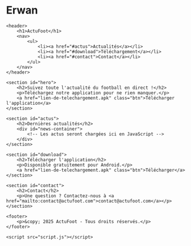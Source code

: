 # Erwan<!DOCTYPE html>
<html lang="fr">
<head>
    <meta charset="UTF-8">
    <meta name="viewport" content="width=device-width, initial-scale=1.0">
    <title>ActuFoot - L'actualité du foot en direct</title>
    <link rel="stylesheet" href="styles.css">
</head>
<body>

    <header>
        <h1>ActuFoot</h1>
        <nav>
            <ul>
                <li><a href="#actus">Actualités</a></li>
                <li><a href="#download">Téléchargement</a></li>
                <li><a href="#contact">Contact</a></li>
            </ul>
        </nav>
    </header>

    <section id="hero">
        <h2>Suivez toute l'actualité du football en direct !</h2>
        <p>Téléchargez notre application pour ne rien manquer.</p>
        <a href="lien-de-telechargement.apk" class="btn">Télécharger l'application</a>
    </section>

    <section id="actus">
        <h2>Dernières actualités</h2>
        <div id="news-container">
            <!-- Les actus seront chargées ici en JavaScript -->
        </div>
    </section>

    <section id="download">
        <h2>Télécharger l'application</h2>
        <p>Disponible gratuitement pour Android.</p>
        <a href="lien-de-telechargement.apk" class="btn">Télécharger</a>
    </section>

    <section id="contact">
        <h2>Contact</h2>
        <p>Une question ? Contactez-nous à <a href="mailto:contact@actufoot.com">contact@actufoot.com</a></p>
    </section>

    <footer>
        <p>&copy; 2025 ActuFoot - Tous droits réservés.</p>
    </footer>

    <script src="script.js"></script>
</body>
</html>
